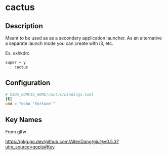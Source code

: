 # cactus

## Description

Meant to be used as as a secondary application launcher. As an alternative a separate launch mode you can create
with i3, etc.

Ex. sxhkdrc

```txt
super + y
	cactus
```

## Configuration

```toml
# $XDG_CONFIG_HOME/cactus/bindings.toml
[E]
cmd = "echo 'fortune'"
```

## Key Names

From glfw

https://pkg.go.dev/github.com/AllenDang/giu@v0.5.3?utm_source=gopls#Key
